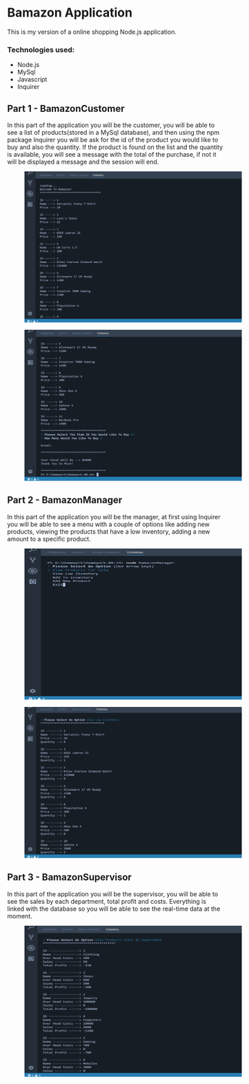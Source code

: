 # Bamazon Application

This is my version of a online shopping Node.js application.

### Technologies used:
* Node.js
* MySql
* Javascript
* Inquirer

## Part 1 - BamazonCustomer
In this part of the application you will be the customer, you will be able to see a list of products(stored in a MySql database), and then using the npm package Inquirer you will be ask for the id of the product you would like to buy and also the quantity.
If the product is found on the list and the quantity is available, you will see a message with the total of the purchase, if not it will be displayed a message and the session will end.

<img src="./screenshots/list.png"
     alt="Screenshot"
     style="margin-left: 40px; width:550px; height:350px" />

<img src="./screenshots/purchase.png"
     alt="Screenshot"
     style="margin-left: 40px; width:550px; height:350px" />

## Part 2 - BamazonManager
In this part of the application you will be the manager, at first using Inquirer you will be able to see a menu with a couple of options like adding new products, viewing the products that have a low inventory, adding a new amount to a specific product.

<img src="./screenshots/menu.png"
     alt="Screenshot"
     style="margin-left: 40px; width:550px; height:350px" />

<img src="./screenshots/option.png"
     alt="Screenshot"
     style="margin-left: 40px; width:550px; height:350px" />


## Part 3 - BamazonSupervisor
In this part of the application you will be the supervisor, you will be able to see the sales by each department, total profit and costs. Everything is linked with the database so you will be able to see the real-time data at the moment.

<img src="./screenshots/supervisor.png"
     alt="Screenshot"
     style="margin-left: 40px; width:550px; height:350px" />
